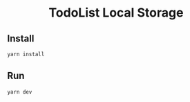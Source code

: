 <h1 align="center">TodoList Local Storage</h1>

## Install

```sh
yarn install
```

## Run

```sh
yarn dev
```
